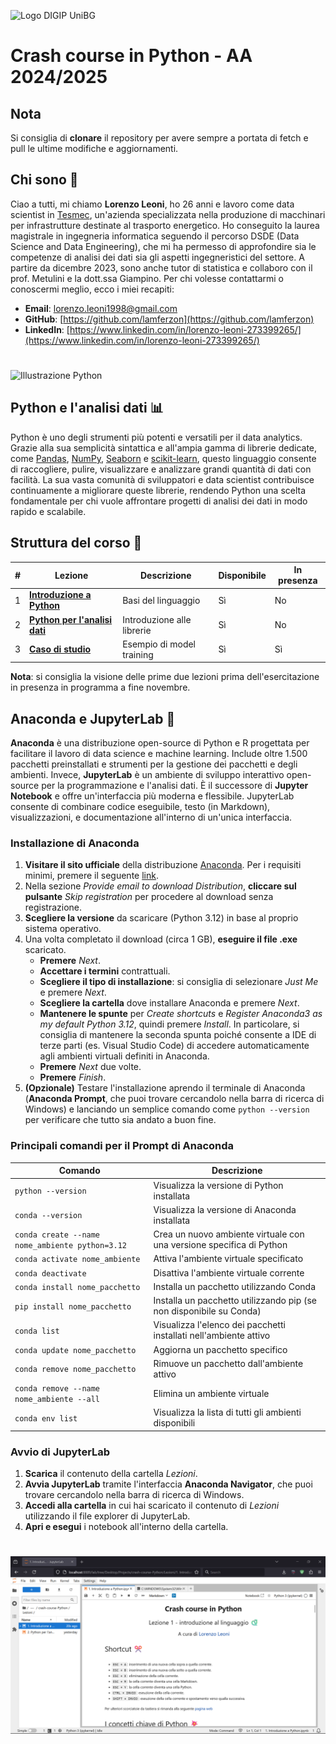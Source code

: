 ![Logo DIGIP UniBG](https://digip.unibg.it/sites/dip3/files/logo-dip-it.svg)

# Crash course in Python - AA 2024/2025

## Nota
Si consiglia di **clonare** il repository per avere sempre a portata di fetch e pull le ultime modifiche e aggiornamenti.

## Chi sono 👋
Ciao a tutti, mi chiamo **Lorenzo Leoni**, ho 26 anni e lavoro come data scientist in [Tesmec](https://www.tesmec.com/it), un'azienda specializzata nella produzione di macchinari per infrastrutture destinate al trasporto energetico. Ho conseguito la laurea magistrale in ingegneria informatica seguendo il percorso DSDE (Data Science and Data Engineering), che mi ha permesso di approfondire sia le competenze di analisi dei dati sia gli aspetti ingegneristici del settore. A partire da dicembre 2023, sono anche tutor di statistica e collaboro con il prof. Metulini e la dott.ssa Giampino. Per chi volesse contattarmi o conoscermi meglio, ecco i miei recapiti:
- **Email**: lorenzo.leoni1998@gmail.com
- **GitHub**: [https://github.com/lamferzon](https://github.com/lamferzon)
- **LinkedIn**: [https://www.linkedin.com/in/lorenzo-leoni-273399265/](https://www.linkedin.com/in/lorenzo-leoni-273399265/)

#

![Illustrazione Python](https://cdn.hashnode.com/res/hashnode/image/upload/v1641743264991/c3KKc5A_J.png)

## Python e l'analisi dati 📊
Python è uno degli strumenti più potenti e versatili per il data analytics. Grazie alla sua semplicità sintattica e all'ampia gamma di librerie dedicate, come [Pandas](https://pandas.pydata.org/), [NumPy](https://numpy.org/), [Seaborn](https://seaborn.pydata.org/) e [scikit-learn](https://scikit-learn.org/stable/), questo linguaggio consente di raccogliere, pulire, visualizzare e analizzare grandi quantità di dati con facilità. La sua vasta comunità di sviluppatori e data scientist contribuisce continuamente a migliorare queste librerie, rendendo Python una scelta fondamentale per chi vuole affrontare progetti di analisi dei dati in modo rapido e scalabile.

## Struttura del corso 💪

|    #    |            Lezione            |          Descrizione          |        Disponibile       | In presenza |
|---------|-------------------------------|-------------------------------|--------------------------|-------------|
|    1    | [**Introduzione a Python**](Lezioni/1.%20Introduzione%20a%20Python.ipynb)     | Basi del linguaggio           | Sì                       | No          |
|    2    | [**Python per l'analisi dati**](Lezioni/2.%20Python%20per%20l'analisi%20dati.ipynb) | Introduzione alle librerie    | Sì                | No          |
|    3    | [**Caso di studio**](Lezioni/3.%20Caso%20di%20studio.ipynb)            | Esempio di model training     | Sì               | Sì          |

**Nota**: si consiglia la visione delle prime due lezioni prima dell'esercitazione in presenza in programma a fine novembre.

## Anaconda e JupyterLab 🐍
**Anaconda** è una distribuzione open-source di Python e R progettata per facilitare il lavoro di data science e machine learning. Include oltre 1.500 pacchetti preinstallati e strumenti per la gestione dei pacchetti e degli ambienti. Invece, **JupyterLab** è un ambiente di sviluppo interattivo open-source per la programmazione e l'analisi dati. È il successore di **Jupyter Notebook** e offre un'interfaccia più moderna e flessibile. JupyterLab consente di combinare codice eseguibile, testo (in Markdown), visualizzazioni, e documentazione all'interno di un'unica interfaccia.

### Installazione di Anaconda

1. **Visitare il sito ufficiale** della distribuzione [Anaconda](https://www.anaconda.com/download). Per i requisiti minimi, premere il seguente [link](https://docs.anaconda.com/ae-notebooks/system-requirements/).
2. Nella sezione *Provide email to download Distribution*, **cliccare sul pulsante** *Skip registration* per procedere al download senza registrazione.
3. **Scegliere la versione** da scaricare (Python 3.12) in base al proprio sistema operativo.
4. Una volta completato il download (circa 1 GB), **eseguire il file .exe** scaricato.
   - **Premere** *Next*.
   - **Accettare i termini** contrattuali.
   - **Scegliere il tipo di installazione**: si consiglia di selezionare *Just Me* e premere *Next*.
   - **Scegliere la cartella** dove installare Anaconda e premere *Next*.
   - **Mantenere le spunte** per *Create shortcuts* e *Register Anaconda3 as my default Python 3.12*, quindi premere *Install*. In particolare, si consiglia di mantenere la seconda spunta poiché consente a IDE di terze parti (es. Visual Studio Code) di accedere automaticamente agli ambienti virtuali definiti in Anaconda.
   - **Premere** *Next* due volte.
   - **Premere** *Finish*.
5. **(Opzionale)** Testare l'installazione aprendo il terminale di Anaconda (**Anaconda Prompt**, che puoi trovare cercandolo nella barra di ricerca di Windows) e lanciando un semplice comando come ```python --version``` per verificare che tutto sia andato a buon fine.

### Principali comandi per il Prompt di Anaconda

|          Comando          |                    Descrizione                    |
|---------------------------|---------------------------------------------------|
| `python --version`        | Visualizza la versione di Python installata       |
| `conda --version`         | Visualizza la versione di Anaconda installata     |
| `conda create --name nome_ambiente python=3.12` | Crea un nuovo ambiente virtuale con una versione specifica di Python |
| `conda activate nome_ambiente` | Attiva l'ambiente virtuale specificato       |
| `conda deactivate`             | Disattiva l'ambiente virtuale corrente       |
| `conda install nome_pacchetto` | Installa un pacchetto utilizzando Conda      |
| `pip install nome_pacchetto`   | Installa un pacchetto utilizzando pip (se non disponibile su Conda) |
| `conda list`                   | Visualizza l'elenco dei pacchetti installati nell'ambiente attivo   |
| `conda update nome_pacchetto`  | Aggiorna un pacchetto specifico                                     |
| `conda remove nome_pacchetto`  | Rimuove un pacchetto dall'ambiente attivo                           |
| `conda remove --name nome_ambiente --all` | Elimina un ambiente virtuale                             |
| `conda env list`               | Visualizza la lista di tutti gli ambienti disponibili               |

### Avvio di JupyterLab

1. **Scarica** il contenuto della cartella *Lezioni*.
2. **Avvia JupyterLab** tramite l'interfaccia **Anaconda Navigator**, che puoi trovare cercandolo nella barra di ricerca di Windows.
3. **Accedi alla cartella** in cui hai scaricato il contenuto di *Lezioni* utilizzando il file explorer di JupyterLab.
4. **Apri e esegui** i notebook all'interno della cartella.

#

![Jupyter Lab](JupyterLab.png)
